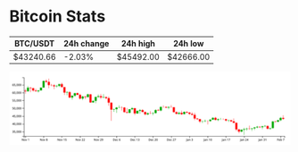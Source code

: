 # Bitcoin Stats

BTC/USDT|24h change|24h high|24h low|
|---|---|---|---|
|$43240.66|-2.03%|$45492.00|$42666.00|

<img src="./chart.svg">

